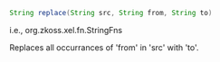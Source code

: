``` java
String replace(String src, String from, String to)
```

  
i.e.,
<javadoc method="replace(java.lang.String, java.lang.String, java.lang.String)">org.zkoss.xel.fn.StringFns</javadoc>

Replaces all occurrances of 'from' in 'src' with 'to'.


